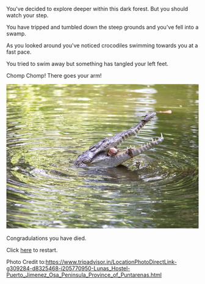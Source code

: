 You've decided to explore deeper within this dark forest. But you should watch your step. 

You have tripped and tumbled down the steep grounds and you've fell into a swamp. 

As you looked around you've noticed crocodiles swimming towards you at a fast pace.

You tried to swim away but something has tangled your left feet. 

Chomp Chomp! There goes your arm! 

![Crocodile](croc.jpg)


Congradulations you have died.

Click [here](../start-scene.md/) to restart.


Photo Credit to:https://www.tripadvisor.in/LocationPhotoDirectLink-g309284-d8325468-i205770950-Lunas_Hostel-Puerto_Jimenez_Osa_Peninsula_Province_of_Puntarenas.html